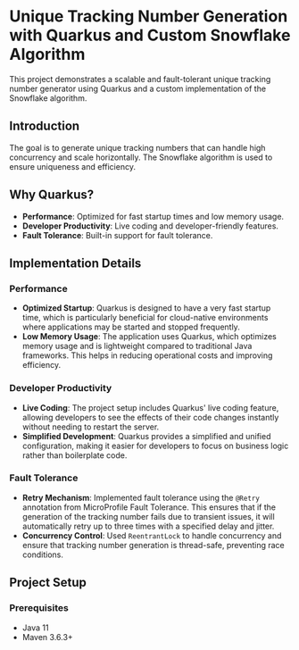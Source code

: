 # Unique Tracking Number Generation with Quarkus and Custom Snowflake Algorithm

This project demonstrates a scalable and fault-tolerant unique tracking number generator using Quarkus and a custom implementation of the Snowflake algorithm.

## Introduction

The goal is to generate unique tracking numbers that can handle high concurrency and scale horizontally. The Snowflake algorithm is used to ensure uniqueness and efficiency.

## Why Quarkus?

- **Performance**: Optimized for fast startup times and low memory usage.
- **Developer Productivity**: Live coding and developer-friendly features.
- **Fault Tolerance**: Built-in support for fault tolerance.

## Implementation Details

### Performance

- **Optimized Startup**: Quarkus is designed to have a very fast startup time, which is particularly beneficial for cloud-native environments where applications may be started and stopped frequently.
- **Low Memory Usage**: The application uses Quarkus, which optimizes memory usage and is lightweight compared to traditional Java frameworks. This helps in reducing operational costs and improving efficiency.

### Developer Productivity

- **Live Coding**: The project setup includes Quarkus' live coding feature, allowing developers to see the effects of their code changes instantly without needing to restart the server.
- **Simplified Development**: Quarkus provides a simplified and unified configuration, making it easier for developers to focus on business logic rather than boilerplate code.

### Fault Tolerance

- **Retry Mechanism**: Implemented fault tolerance using the `@Retry` annotation from MicroProfile Fault Tolerance. This ensures that if the generation of the tracking number fails due to transient issues, it will automatically retry up to three times with a specified delay and jitter.
- **Concurrency Control**: Used `ReentrantLock` to handle concurrency and ensure that tracking number generation is thread-safe, preventing race conditions.

## Project Setup

### Prerequisites

- Java 11
- Maven 3.6.3+